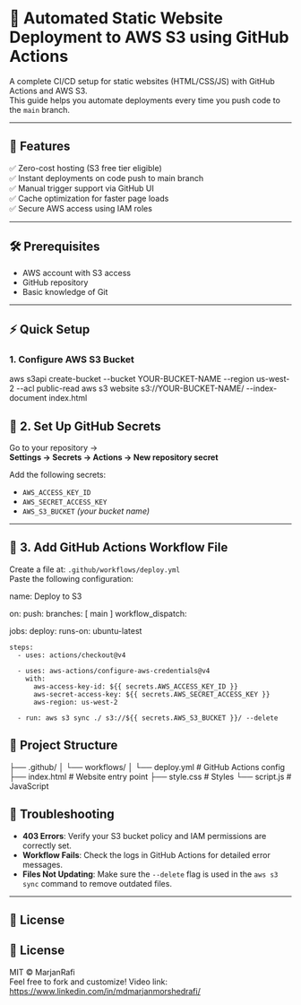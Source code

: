 # 🚀 Automated Static Website Deployment to AWS S3 using GitHub Actions  

A complete CI/CD setup for static websites (HTML/CSS/JS) with GitHub Actions and AWS S3.  
This guide helps you automate deployments every time you push code to the `main` branch.

---

## 📌 Features

✅ Zero-cost hosting (S3 free tier eligible)  
✅ Instant deployments on code push to main branch  
✅ Manual trigger support via GitHub UI  
✅ Cache optimization for faster page loads  
✅ Secure AWS access using IAM roles  

---

## 🛠️ Prerequisites

- AWS account with S3 access  
- GitHub repository  
- Basic knowledge of Git  

---

## ⚡ Quick Setup

### 1. Configure AWS S3 Bucket

aws s3api create-bucket --bucket YOUR-BUCKET-NAME --region us-west-2 --acl public-read
aws s3 website s3://YOUR-BUCKET-NAME/ --index-document index.html


## 🔐 2. Set Up GitHub Secrets

Go to your repository →  
**Settings → Secrets → Actions → New repository secret**

Add the following secrets:

- `AWS_ACCESS_KEY_ID`
- `AWS_SECRET_ACCESS_KEY`
- `AWS_S3_BUCKET` *(your bucket name)*

---

## 📝 3. Add GitHub Actions Workflow File

Create a file at: `.github/workflows/deploy.yml`  
Paste the following configuration:

name: Deploy to S3

on:
  push:
    branches: [ main ]
  workflow_dispatch:

jobs:
  deploy:
    runs-on: ubuntu-latest

    steps:
      - uses: actions/checkout@v4

      - uses: aws-actions/configure-aws-credentials@v4
        with:
          aws-access-key-id: ${{ secrets.AWS_ACCESS_KEY_ID }}
          aws-secret-access-key: ${{ secrets.AWS_SECRET_ACCESS_KEY }}
          aws-region: us-west-2

      - run: aws s3 sync ./ s3://${{ secrets.AWS_S3_BUCKET }}/ --delete

## 📁 Project Structure


├── .github/
│   └── workflows/
│       └── deploy.yml       # GitHub Actions config
├── index.html               # Website entry point
├── style.css                # Styles
└── script.js                # JavaScript

## 🚨 Troubleshooting

- **403 Errors**: Verify your S3 bucket policy and IAM permissions are correctly set.
- **Workflow Fails**: Check the logs in GitHub Actions for detailed error messages.
- **Files Not Updating**: Make sure the `--delete` flag is used in the `aws s3 sync` command to remove outdated files.

---

## 📜 License

## 📜 License

MIT © MarjanRafi  
Feel free to fork and customize!
Video link: https://www.linkedin.com/in/mdmarjanmorshedrafi/

